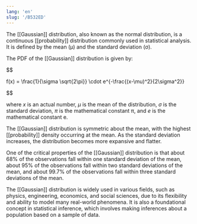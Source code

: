 ```yaml
---
lang: 'en'
slug: '/B532ED'
---
```


The [[Gaussian]] distribution, also known as the normal distribution, is a continuous [[probability]] distribution commonly used in statistical analysis. It is defined by the mean (μ) and the standard deviation (σ).

The PDF of the [[Gaussian]] distribution is given by:

$$

f(x) = \frac{1}{\sigma \sqrt{2\pi}} \cdot e^{-\frac{(x-\mu)^2}{2\sigma^2}}


$$

where $x$ is an actual number, $\mu$ is the mean of the distribution, $\sigma$ is the standard deviation, $\pi$ is the mathematical constant π, and $e$ is the mathematical constant e.

The [[Gaussian]] distribution is symmetric about the mean, with the highest [[probability]] density occurring at the mean. As the standard deviation increases, the distribution becomes more expansive and flatter.

One of the critical properties of the [[Gaussian]] distribution is that about 68% of the observations fall within one standard deviation of the mean, about 95% of the observations fall within two standard deviations of the mean, and about 99.7% of the observations fall within three standard deviations of the mean.

The [[Gaussian]] distribution is widely used in various fields, such as physics, engineering, economics, and social sciences, due to its flexibility and ability to model many real-world phenomena. It is also a foundational concept in statistical inference, which involves making inferences about a population based on a sample of data.
